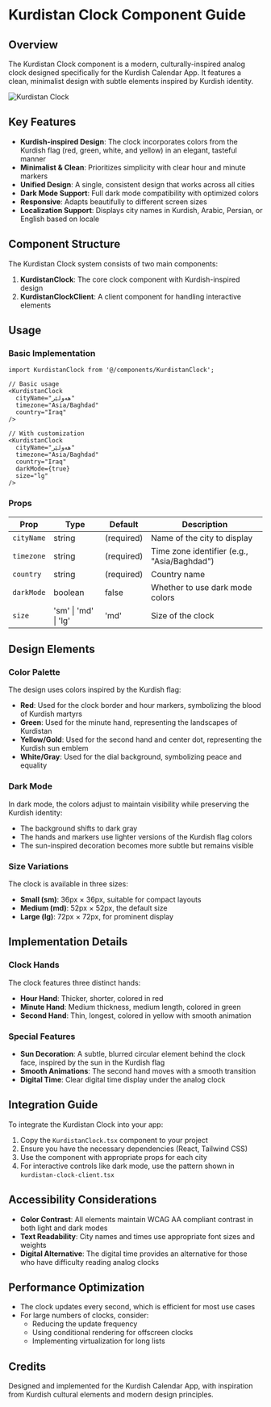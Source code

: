 # Kurdistan Clock Component Guide

## Overview

The Kurdistan Clock component is a modern, culturally-inspired analog clock designed specifically for the Kurdish Calendar App. It features a clean, minimalist design with subtle elements inspired by Kurdish identity.

![Kurdistan Clock](../public/kurdistan-clock-preview.png)

## Key Features

- **Kurdish-inspired Design**: The clock incorporates colors from the Kurdish flag (red, green, white, and yellow) in an elegant, tasteful manner
- **Minimalist & Clean**: Prioritizes simplicity with clear hour and minute markers
- **Unified Design**: A single, consistent design that works across all cities
- **Dark Mode Support**: Full dark mode compatibility with optimized colors
- **Responsive**: Adapts beautifully to different screen sizes
- **Localization Support**: Displays city names in Kurdish, Arabic, Persian, or English based on locale

## Component Structure

The Kurdistan Clock system consists of two main components:

1. **KurdistanClock**: The core clock component with Kurdish-inspired design
2. **KurdistanClockClient**: A client component for handling interactive elements

## Usage

### Basic Implementation

```tsx
import KurdistanClock from '@/components/KurdistanClock';

// Basic usage
<KurdistanClock
  cityName="هەولێر"
  timezone="Asia/Baghdad"
  country="Iraq"
/>

// With customization
<KurdistanClock
  cityName="هەولێر"
  timezone="Asia/Baghdad"
  country="Iraq"
  darkMode={true}
  size="lg"
/>
```

### Props

| Prop | Type | Default | Description |
|------|------|---------|-------------|
| `cityName` | string | (required) | Name of the city to display |
| `timezone` | string | (required) | Time zone identifier (e.g., "Asia/Baghdad") |
| `country` | string | (required) | Country name |
| `darkMode` | boolean | false | Whether to use dark mode colors |
| `size` | 'sm' \| 'md' \| 'lg' | 'md' | Size of the clock |

## Design Elements

### Color Palette

The design uses colors inspired by the Kurdish flag:

- **Red**: Used for the clock border and hour markers, symbolizing the blood of Kurdish martyrs
- **Green**: Used for the minute hand, representing the landscapes of Kurdistan
- **Yellow/Gold**: Used for the second hand and center dot, representing the Kurdish sun emblem
- **White/Gray**: Used for the dial background, symbolizing peace and equality

### Dark Mode

In dark mode, the colors adjust to maintain visibility while preserving the Kurdish identity:

- The background shifts to dark gray
- The hands and markers use lighter versions of the Kurdish flag colors
- The sun-inspired decoration becomes more subtle but remains visible

### Size Variations

The clock is available in three sizes:

- **Small (sm)**: 36px × 36px, suitable for compact layouts
- **Medium (md)**: 52px × 52px, the default size
- **Large (lg)**: 72px × 72px, for prominent display

## Implementation Details

### Clock Hands

The clock features three distinct hands:

- **Hour Hand**: Thicker, shorter, colored in red
- **Minute Hand**: Medium thickness, medium length, colored in green
- **Second Hand**: Thin, longest, colored in yellow with smooth animation

### Special Features

- **Sun Decoration**: A subtle, blurred circular element behind the clock face, inspired by the sun in the Kurdish flag
- **Smooth Animations**: The second hand moves with a smooth transition
- **Digital Time**: Clear digital time display under the analog clock

## Integration Guide

To integrate the Kurdistan Clock into your app:

1. Copy the `KurdistanClock.tsx` component to your project
2. Ensure you have the necessary dependencies (React, Tailwind CSS)
3. Use the component with appropriate props for each city
4. For interactive controls like dark mode, use the pattern shown in `kurdistan-clock-client.tsx`

## Accessibility Considerations

- **Color Contrast**: All elements maintain WCAG AA compliant contrast in both light and dark modes
- **Text Readability**: City names and times use appropriate font sizes and weights
- **Digital Alternative**: The digital time provides an alternative for those who have difficulty reading analog clocks

## Performance Optimization

- The clock updates every second, which is efficient for most use cases
- For large numbers of clocks, consider:
  - Reducing the update frequency
  - Using conditional rendering for offscreen clocks
  - Implementing virtualization for long lists

## Credits

Designed and implemented for the Kurdish Calendar App, with inspiration from Kurdish cultural elements and modern design principles. 